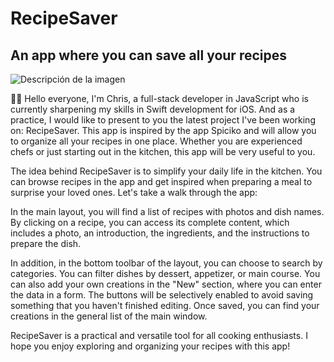# RecipeSaver
## An app where you can save all your recipes

![Descripción de la imagen](https://i.ibb.co/7Wk5D0r/Captura-de-pantalla-2023-09-08-a-la-s-18-17-08.png)

👋🏼 Hello everyone, I'm Chris, a full-stack developer in JavaScript who is currently sharpening my skills in Swift development for iOS. And as a practice, I would like to present to you the latest project I've been working on: RecipeSaver. This app is inspired by the app Spiciko and will allow you to organize all your recipes in one place. Whether you are experienced chefs or just starting out in the kitchen, this app will be very useful to you.

The idea behind RecipeSaver is to simplify your daily life in the kitchen. You can browse recipes in the app and get inspired when preparing a meal to surprise your loved ones. Let's take a walk through the app:

In the main layout, you will find a list of recipes with photos and dish names. By clicking on a recipe, you can access its complete content, which includes a photo, an introduction, the ingredients, and the instructions to prepare the dish.

In addition, in the bottom toolbar of the layout, you can choose to search by categories. You can filter dishes by dessert, appetizer, or main course. You can also add your own creations in the "New" section, where you can enter the data in a form. The buttons will be selectively enabled to avoid saving something that you haven't finished editing. Once saved, you can find your creations in the general list of the main window.

RecipeSaver is a practical and versatile tool for all cooking enthusiasts. I hope you enjoy exploring and organizing your recipes with this app!
